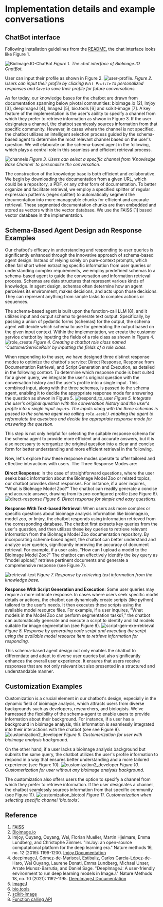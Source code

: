 # Implementation details and example conversations

## ChatBot interface

Following installation guidelines from the [README](/README.md), the chat interface looks like Figure 1.

![BioImage.IO-ChatBot](./screenshots/chat-interface.png)
*Figure 1. The chat interface of BioImage.IO ChatBot.*

User can input their profile as shown in Figure 2. 
![user-profile](./screenshots/user-profile.png).
*Figure 2. Users can input their profile by clicking `Edit Profile` to personalized responses and `Save` to save their profile for future conversations.*

As for today, our knowledge bases for the chatbot are drawn from documentation spanning below pivotal communities: bioimage.io [2], Imjoy [3], deepimageJ [4], ImageJ [5], bio.tools [6] and scikit-image [7]. A key feature of the implementation is the user's ability to specify a channel from which they prefer to retrieve information as shwon in Figure 3. If the user designates a channel, the chatbot seamlessly sources information from that specific community. However, in cases where the channel is not specified, the chatbot utilizes an intelligent selection process guided by the schema-based agent to determine the most relevant channel based on the user's question. We will elaborate on the schema-based agent in the following, which plays a central role in this seamless and efficient retrieval process.

![channels](./screenshots/channels.png)
*Figure 3. Users can select a specific channel from ‘Knowledge Base Channel’ to personalize the conversation.*

The construction of the knowledge base is both efficient and collaborative. We begin by downloading the documentation from a given URL, which could be a repository, a PDF, or any other form of documentation. To better organize and facilitate retrieval, we employ a specified splitter of regular expression patterns (regex splitter) to automatically segment the documentation into more manageable chunks for efficient and accurate retrieval. These segmented documentation chunks are then embedded and stored as vectors within the vector database. We use the FAISS [1] based vector database in the implementation.


## Schema-Based Agent Design adn Response Examples

Our chatbot's efficacy in understanding and responding to user queries is significantly enhanced through the innovative approach of schema-based agent design. Instead of relying solely on pure-context prompts, which often fall short when extracting specific information from user queries or understanding complex requirements, we employ predefined schemas to a schema-based agent to guide the conversation and information retrieval process. Schemas are data structures that represent various kinds of knowledge. In agent design, schemas often determine how an agent perceives its environment, makes decisions, and acts upon those decisions. They can represent anything from simple tasks to complex actions or sequences.

The schema-based agent is built upon the function-call LLM [8], and it utilizes input and output schema to generate text output. Specifically, by passing a union of pydantic forms (schemas) for the output, the schema agent will decide which schema to use for generating the output based on the given input context. Within the implementation, we create the customer service chatbot by inputting the fields of a role class as shown in Figure 4. 
![role_create](./screenshots/role_create.png)
*Figure 4. Creating a chatbot role class named ‘CustomerServiceRole’ by inputting the fields of a role class.*

When responding to the user, we have designed three distinct response modes to optimize the chatbot's service: Direct Response, Response from Documentation Retrieval, and Script Generation and Execution, as detailed in the following context. To determine which response mode is best suited for a given query, we integrate the user's original question with the conversation history and the user's profile into a single input. This combined input, along with the three schemas, is passed to the schema agent, enabling it to decide the appropriate response mode for answering the question as shwon in Figure 5. 
![respond_to_user](./screenshots/respond_to_user.png)
*Figure 5. Integrate the user's original question with the conversation history and the user's profile into a single input `inputs`. The inputs along with the three schemas is passed to the schema agent via calling `role.aask()` enabling the agent to reformulate the questions and decide the appropriate response mode for answering the question.*

This step is not only helpful for selecting the suitable response schema for the schema agent to provide more efficient and accurate answers, but it is also necessary to reorganize the original question into a clear and concise form for better understanding and more efficient retrieval in the following.  

Now, let's explore how these response modes operate to offer tailored and effective interactions with users. The Three Response Modes are:

**Direct Response**: In the case of straightforward questions, where the user seeks basic information about the BioImage Model Zoo or related topics, our chatbot provides direct responses. For instance, if a user inquires, "What is BioImage Model Zoo?" The chatbot can readily generate a concise and accurate answer, drawing from its pre-configured profile (see Figure 6).
![direct-response](./screenshots/direct-response.png)
*Figure 6. Direct response for simple and easy questions.*

**Response With Text-based Retrieval**: When users ask more complex or specific questions about bioimage analysis information like bioimage.io, model zoo, or Imjoy, the chatbot responds using information retrieved from the corresponding database. The chatbot first extracts key queries from the user's question, and then utilizes these key queries to retrieve relevant information from the BioImage Model Zoo documentation repository. By incorporating schema-based agent, the chatbot can better understand and analyze user queries, significantly improving the accuracy of document retrieval. For example, if a user asks, "How can I upload a model to the BioImage Model Zoo?" The chatbot can effectively identify the key query as "model upload," retrieve pertinent documents and generate a comprehensive response (see Figure 7).

![retrieval-text](./screenshots/retrieval-text.png)
*Figure 7. Response by retrieving text information from the knowledge base.*

**Response With Script Generation and Execution**: Some user queries may require a more intricate response. In cases where users seek specific model details or actions, the chatbot can dynamically create scripts (like python) tailored to the user's needs. It then executes these scripts using the available model resource files. For example, if a user inquires, "What models in the Model Zoo can perform segmentation tasks?," the chatbot can automatically generate and execute a script to identify and list models suitable for image segmentation (see Figure 8).
![script-gen-exe-retrieval](./screenshots/script-gen-exe-retrieval.png)
*Figure 8. Response by generating code script and executing the script using the available model resource item to retrieve information for responding.*

This schema-based agent design not only enables the chatbot to differentiate and adapt to diverse user queries but also significantly enhances the overall user experience. It ensures that users receive responses that are not only relevant but also presented in a structured and understandable manner.

## Customization Examples

Customization is a crucial element in our chatbot's design, especially in the dynamic field of bioimage analysis, which attracts users from diverse backgrounds such as developers, researchers, and biologists. We've harnessed the flexibility of the schema-agent to enable users to provide information about their background. For instance, if a user has a background in bioimage analysis, this information is seamlessly integrated into their interactions with the chatbot (see see Figure 9). 
![customization2_developer](./screenshots/customization2_developer.png)
*Figure 9. Customerization for user with bioimage analysis background.*

On the other hand, if a user lacks a bioimage analysis background but submits the same query, the chatbot utilizes the user's profile information to respond in a way that ensures better understanding and a more tailored experience (see Figure 10).
![customization2_developer](./screenshots/customization2_developer.png)
*Figure 10. Customerization for user without any bioimage analysis background.* 

 The customization also offers users the option to specify a channel from which they prefer to retrieve information. If the user designates a channel, the chatbot seamlessly sources information from that specific community (see Figure 11). 
![customization_biotool](./screenshots/customization_biotool.png)
*Figure 11. Customerization when selecting specific channel ‘bio.tools’.*


## Reference

1. [FAISS](https://github.com/bioimage-io/bioimageio-chatbot)
2. [Bioimage.io](https://bioimage.io/docs/#/)
3. Imjoy, Ouyang, Ouyang, Wei, Florian Mueller, Martin Hjelmare, Emma Lundberg, and Christophe Zimmer. "ImJoy: an open-source computational platform for the deep learning era." Nature methods 16, no. 12 (2019): 1199-1200. [Imjoy Documentation](https://imjoy.io/docs/#/)
4. deepimageJ, Gómez-de-Mariscal, Estibaliz, Carlos García-López-de-Haro, Wei Ouyang, Laurene Donati, Emma Lundberg, Michael Unser, Arrate Munoz-Barrutia, and Daniel Sage. "DeepImageJ: A user-friendly environment to run deep learning models in ImageJ." Nature Methods 18, no. 10 (2021): 1192-1195. [DeepImageJ Documentation](https://deepimagej.github.io/)
5. [ImageJ](https://imagej.net)
6. [bio.tools](https://bio.tools)
7. [scikit-image](https://scikit-image.org/docs/stable/)
8. [Function calling API](https://openai.com/blog/function-calling-and-other-api-updates)
